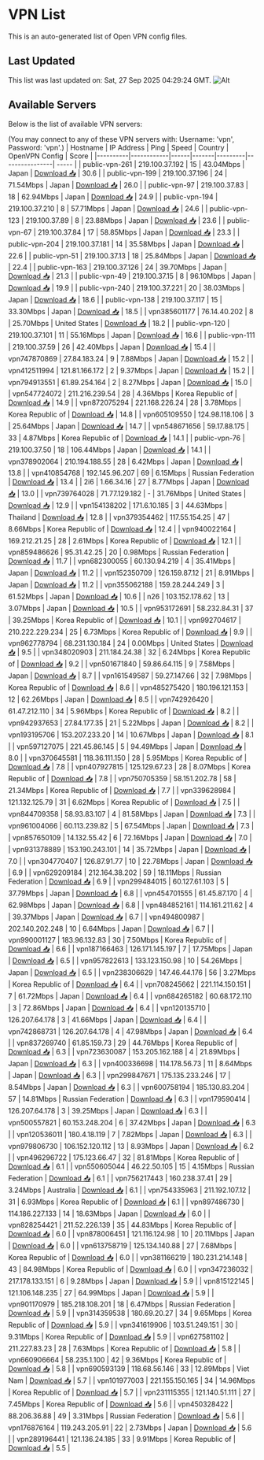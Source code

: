 # VPN List

This is an auto-generated list of Open VPN config files.

## Last Updated

This list was last updated on: Sat, 27 Sep 2025 04:29:24 GMT.
![Alt](https://repobeats.axiom.co/api/embed/186b98318ef1479477931607c1ad7d823f12451f.svg "Repobeats analytics image")

## Available Servers

Below is the list of available VPN servers:

(You may connect to any of these VPN servers with: Username: 'vpn', Password: 'vpn'.)
| Hostname | IP Address | Ping | Speed | Country | OpenVPN Config | Score |
|----------|------------|------|-------|---------|----------------| ----- |
| public-vpn-261 | 219.100.37.192 | 15 | 43.04Mbps | Japan | [Download 📥](./configs/server_0_JP.ovpn) | 30.6 |
| public-vpn-199 | 219.100.37.196 | 24 | 71.54Mbps | Japan | [Download 📥](./configs/server_1_JP.ovpn) | 26.0 |
| public-vpn-97 | 219.100.37.83 | 18 | 62.94Mbps | Japan | [Download 📥](./configs/server_2_JP.ovpn) | 24.9 |
| public-vpn-194 | 219.100.37.210 | 8 | 57.71Mbps | Japan | [Download 📥](./configs/server_3_JP.ovpn) | 24.6 |
| public-vpn-123 | 219.100.37.89 | 8 | 23.88Mbps | Japan | [Download 📥](./configs/server_4_JP.ovpn) | 23.6 |
| public-vpn-67 | 219.100.37.84 | 17 | 58.85Mbps | Japan | [Download 📥](./configs/server_5_JP.ovpn) | 23.3 |
| public-vpn-204 | 219.100.37.181 | 14 | 35.58Mbps | Japan | [Download 📥](./configs/server_6_JP.ovpn) | 22.6 |
| public-vpn-51 | 219.100.37.13 | 18 | 25.84Mbps | Japan | [Download 📥](./configs/server_7_JP.ovpn) | 22.4 |
| public-vpn-163 | 219.100.37.126 | 24 | 39.70Mbps | Japan | [Download 📥](./configs/server_8_JP.ovpn) | 21.3 |
| public-vpn-49 | 219.100.37.15 | 8 | 96.10Mbps | Japan | [Download 📥](./configs/server_9_JP.ovpn) | 19.9 |
| public-vpn-240 | 219.100.37.221 | 20 | 38.03Mbps | Japan | [Download 📥](./configs/server_10_JP.ovpn) | 18.6 |
| public-vpn-138 | 219.100.37.117 | 15 | 33.30Mbps | Japan | [Download 📥](./configs/server_11_JP.ovpn) | 18.5 |
| vpn385601177 | 76.14.40.202 | 8 | 25.70Mbps | United States | [Download 📥](./configs/server_12_US.ovpn) | 18.2 |
| public-vpn-120 | 219.100.37.101 | 11 | 55.16Mbps | Japan | [Download 📥](./configs/server_13_JP.ovpn) | 16.6 |
| public-vpn-111 | 219.100.37.59 | 26 | 42.40Mbps | Japan | [Download 📥](./configs/server_14_JP.ovpn) | 15.4 |
| vpn747870869 | 27.84.183.24 | 9 | 7.88Mbps | Japan | [Download 📥](./configs/server_15_JP.ovpn) | 15.2 |
| vpn412511994 | 121.81.166.172 | 2 | 9.37Mbps | Japan | [Download 📥](./configs/server_16_JP.ovpn) | 15.2 |
| vpn794913551 | 61.89.254.164 | 2 | 8.27Mbps | Japan | [Download 📥](./configs/server_17_JP.ovpn) | 15.0 |
| vpn547724072 | 211.216.239.54 | 28 | 4.36Mbps | Korea Republic of | [Download 📥](./configs/server_18_KR.ovpn) | 14.9 |
| vpn872075294 | 221.168.226.24 | 28 | 3.78Mbps | Korea Republic of | [Download 📥](./configs/server_19_KR.ovpn) | 14.8 |
| vpn605109550 | 124.98.118.106 | 3 | 25.64Mbps | Japan | [Download 📥](./configs/server_20_JP.ovpn) | 14.7 |
| vpn548671656 | 59.17.88.175 | 33 | 4.87Mbps | Korea Republic of | [Download 📥](./configs/server_21_KR.ovpn) | 14.1 |
| public-vpn-76 | 219.100.37.50 | 18 | 106.44Mbps | Japan | [Download 📥](./configs/server_22_JP.ovpn) | 14.1 |
| vpn378902064 | 210.194.188.55 | 28 | 6.42Mbps | Japan | [Download 📥](./configs/server_23_JP.ovpn) | 13.8 |
| vpn410854768 | 192.145.96.207 | 69 | 6.15Mbps | Russian Federation | [Download 📥](./configs/server_24_RU.ovpn) | 13.4 |
| 2i6 | 1.66.34.16 | 27 | 8.77Mbps | Japan | [Download 📥](./configs/server_25_JP.ovpn) | 13.0 |
| vpn739764028 | 71.77.129.182 | - | 31.76Mbps | United States | [Download 📥](./configs/server_26_US.ovpn) | 12.9 |
| vpn154138202 | 171.6.10.185 | 3 | 44.63Mbps | Thailand | [Download 📥](./configs/server_27_TH.ovpn) | 12.8 |
| vpn379354462 | 117.55.154.25 | 47 | 8.66Mbps | Korea Republic of | [Download 📥](./configs/server_28_KR.ovpn) | 12.4 |
| vpn940022164 | 169.212.21.25 | 28 | 2.61Mbps | Korea Republic of | [Download 📥](./configs/server_29_KR.ovpn) | 12.1 |
| vpn859486626 | 95.31.42.25 | 20 | 0.98Mbps | Russian Federation | [Download 📥](./configs/server_30_RU.ovpn) | 11.7 |
| vpn682300055 | 60.130.94.219 | 4 | 35.41Mbps | Japan | [Download 📥](./configs/server_31_JP.ovpn) | 11.2 |
| vpn152350709 | 126.159.87.12 | 21 | 8.91Mbps | Japan | [Download 📥](./configs/server_32_JP.ovpn) | 11.2 |
| vpn355062188 | 159.28.244.249 | 3 | 61.52Mbps | Japan | [Download 📥](./configs/server_33_JP.ovpn) | 10.6 |
| n26 | 103.152.178.62 | 13 | 3.07Mbps | Japan | [Download 📥](./configs/server_34_JP.ovpn) | 10.5 |
| vpn953172691 | 58.232.84.31 | 37 | 39.25Mbps | Korea Republic of | [Download 📥](./configs/server_35_KR.ovpn) | 10.1 |
| vpn992704617 | 210.222.229.234 | 25 | 6.73Mbps | Korea Republic of | [Download 📥](./configs/server_36_KR.ovpn) | 9.9 |
| vpn962778794 | 68.231.130.184 | 24 | 0.00Mbps | United States | [Download 📥](./configs/server_37_US.ovpn) | 9.5 |
| vpn348020903 | 211.184.24.38 | 32 | 6.24Mbps | Korea Republic of | [Download 📥](./configs/server_38_KR.ovpn) | 9.2 |
| vpn501671840 | 59.86.64.115 | 9 | 7.58Mbps | Japan | [Download 📥](./configs/server_39_JP.ovpn) | 8.7 |
| vpn161549587 | 59.27.147.66 | 32 | 7.98Mbps | Korea Republic of | [Download 📥](./configs/server_40_KR.ovpn) | 8.6 |
| vpn485275420 | 180.196.121.153 | 12 | 62.26Mbps | Japan | [Download 📥](./configs/server_41_JP.ovpn) | 8.5 |
| vpn742926420 | 61.47.212.110 | 34 | 5.96Mbps | Korea Republic of | [Download 📥](./configs/server_42_KR.ovpn) | 8.2 |
| vpn942937653 | 27.84.177.35 | 21 | 5.22Mbps | Japan | [Download 📥](./configs/server_43_JP.ovpn) | 8.2 |
| vpn193195706 | 153.207.233.20 | 14 | 10.67Mbps | Japan | [Download 📥](./configs/server_44_JP.ovpn) | 8.1 |
| vpn597127075 | 221.45.86.145 | 5 | 94.49Mbps | Japan | [Download 📥](./configs/server_45_JP.ovpn) | 8.0 |
| vpn370645581 | 118.36.111.150 | 28 | 5.95Mbps | Korea Republic of | [Download 📥](./configs/server_46_KR.ovpn) | 7.8 |
| vpn407927815 | 125.129.67.23 | 28 | 8.07Mbps | Korea Republic of | [Download 📥](./configs/server_47_KR.ovpn) | 7.8 |
| vpn750705359 | 58.151.202.78 | 58 | 21.34Mbps | Korea Republic of | [Download 📥](./configs/server_48_KR.ovpn) | 7.7 |
| vpn339628984 | 121.132.125.79 | 31 | 6.62Mbps | Korea Republic of | [Download 📥](./configs/server_49_KR.ovpn) | 7.5 |
| vpn844709358 | 58.93.83.107 | 4 | 81.58Mbps | Japan | [Download 📥](./configs/server_50_JP.ovpn) | 7.3 |
| vpn961004066 | 60.113.239.82 | 5 | 67.54Mbps | Japan | [Download 📥](./configs/server_51_JP.ovpn) | 7.3 |
| vpn857650109 | 14.132.55.42 | 6 | 72.16Mbps | Japan | [Download 📥](./configs/server_52_JP.ovpn) | 7.0 |
| vpn931378889 | 153.190.243.101 | 14 | 35.72Mbps | Japan | [Download 📥](./configs/server_53_JP.ovpn) | 7.0 |
| vpn304770407 | 126.87.91.77 | 10 | 22.78Mbps | Japan | [Download 📥](./configs/server_54_JP.ovpn) | 6.9 |
| vpn629209184 | 212.164.38.202 | 59 | 18.11Mbps | Russian Federation | [Download 📥](./configs/server_55_RU.ovpn) | 6.9 |
| vpn299484015 | 60.127.61.103 | 5 | 37.79Mbps | Japan | [Download 📥](./configs/server_56_JP.ovpn) | 6.8 |
| vpn454701555 | 61.45.87.170 | 4 | 62.98Mbps | Japan | [Download 📥](./configs/server_57_JP.ovpn) | 6.8 |
| vpn484852161 | 114.161.211.62 | 4 | 39.37Mbps | Japan | [Download 📥](./configs/server_58_JP.ovpn) | 6.7 |
| vpn494800987 | 202.140.202.248 | 10 | 6.64Mbps | Japan | [Download 📥](./configs/server_59_JP.ovpn) | 6.7 |
| vpn990001127 | 183.96.132.83 | 30 | 7.50Mbps | Korea Republic of | [Download 📥](./configs/server_60_KR.ovpn) | 6.6 |
| vpn187166463 | 126.171.145.197 | 7 | 17.75Mbps | Japan | [Download 📥](./configs/server_61_JP.ovpn) | 6.5 |
| vpn957822613 | 133.123.150.98 | 10 | 54.26Mbps | Japan | [Download 📥](./configs/server_62_JP.ovpn) | 6.5 |
| vpn238306629 | 147.46.44.176 | 56 | 3.27Mbps | Korea Republic of | [Download 📥](./configs/server_63_KR.ovpn) | 6.4 |
| vpn708245662 | 221.114.150.151 | 7 | 61.72Mbps | Japan | [Download 📥](./configs/server_64_JP.ovpn) | 6.4 |
| vpn684265182 | 60.68.172.110 | 3 | 72.86Mbps | Japan | [Download 📥](./configs/server_65_JP.ovpn) | 6.4 |
| vpn120135710 | 126.207.64.178 | 3 | 41.66Mbps | Japan | [Download 📥](./configs/server_66_JP.ovpn) | 6.4 |
| vpn742868731 | 126.207.64.178 | 4 | 47.98Mbps | Japan | [Download 📥](./configs/server_67_JP.ovpn) | 6.4 |
| vpn837269740 | 61.85.159.73 | 29 | 44.76Mbps | Korea Republic of | [Download 📥](./configs/server_68_KR.ovpn) | 6.3 |
| vpn723630087 | 153.205.162.188 | 4 | 21.89Mbps | Japan | [Download 📥](./configs/server_69_JP.ovpn) | 6.3 |
| vpn400336698 | 114.178.56.73 | 11 | 8.64Mbps | Japan | [Download 📥](./configs/server_70_JP.ovpn) | 6.3 |
| vpn299847671 | 175.135.233.246 | 17 | 8.54Mbps | Japan | [Download 📥](./configs/server_71_JP.ovpn) | 6.3 |
| vpn600758194 | 185.130.83.204 | 57 | 14.81Mbps | Russian Federation | [Download 📥](./configs/server_72_RU.ovpn) | 6.3 |
| vpn179590414 | 126.207.64.178 | 3 | 39.25Mbps | Japan | [Download 📥](./configs/server_73_JP.ovpn) | 6.3 |
| vpn500557821 | 60.153.248.204 | 6 | 37.42Mbps | Japan | [Download 📥](./configs/server_74_JP.ovpn) | 6.3 |
| vpn120536011 | 180.4.18.119 | 7 | 7.82Mbps | Japan | [Download 📥](./configs/server_75_JP.ovpn) | 6.3 |
| vpn979806730 | 106.152.120.112 | 13 | 8.93Mbps | Japan | [Download 📥](./configs/server_76_JP.ovpn) | 6.2 |
| vpn496296722 | 175.123.66.47 | 32 | 81.81Mbps | Korea Republic of | [Download 📥](./configs/server_77_KR.ovpn) | 6.1 |
| vpn550605044 | 46.22.50.105 | 15 | 4.15Mbps | Russian Federation | [Download 📥](./configs/server_78_RU.ovpn) | 6.1 |
| vpn756217443 | 160.238.37.41 | 29 | 3.24Mbps | Australia | [Download 📥](./configs/server_79_AU.ovpn) | 6.1 |
| vpn754335963 | 211.192.107.12 | 31 | 6.93Mbps | Korea Republic of | [Download 📥](./configs/server_80_KR.ovpn) | 6.1 |
| vpn897486730 | 114.186.227.133 | 14 | 18.63Mbps | Japan | [Download 📥](./configs/server_81_JP.ovpn) | 6.0 |
| vpn828254421 | 211.52.226.139 | 35 | 44.83Mbps | Korea Republic of | [Download 📥](./configs/server_82_KR.ovpn) | 6.0 |
| vpn878006451 | 121.116.124.98 | 10 | 20.11Mbps | Japan | [Download 📥](./configs/server_83_JP.ovpn) | 6.0 |
| vpn613758719 | 125.134.140.88 | 27 | 7.68Mbps | Korea Republic of | [Download 📥](./configs/server_84_KR.ovpn) | 6.0 |
| vpn381166219 | 180.231.214.148 | 43 | 84.98Mbps | Korea Republic of | [Download 📥](./configs/server_85_KR.ovpn) | 6.0 |
| vpn347236032 | 217.178.133.151 | 6 | 9.28Mbps | Japan | [Download 📥](./configs/server_86_JP.ovpn) | 5.9 |
| vpn815122145 | 121.106.148.235 | 27 | 64.99Mbps | Japan | [Download 📥](./configs/server_87_JP.ovpn) | 5.9 |
| vpn901170979 | 185.218.108.201 | 18 | 6.47Mbps | Russian Federation | [Download 📥](./configs/server_88_RU.ovpn) | 5.9 |
| vpn314359538 | 180.69.20.27 | 34 | 9.65Mbps | Korea Republic of | [Download 📥](./configs/server_89_KR.ovpn) | 5.9 |
| vpn341619906 | 103.51.249.151 | 30 | 9.31Mbps | Korea Republic of | [Download 📥](./configs/server_90_KR.ovpn) | 5.9 |
| vpn627581102 | 211.227.83.23 | 28 | 7.63Mbps | Korea Republic of | [Download 📥](./configs/server_91_KR.ovpn) | 5.8 |
| vpn660906664 | 58.235.1.100 | 42 | 9.36Mbps | Korea Republic of | [Download 📥](./configs/server_92_KR.ovpn) | 5.8 |
| vpn690593139 | 118.68.56.146 | 33 | 12.89Mbps | Viet Nam | [Download 📥](./configs/server_93_VN.ovpn) | 5.7 |
| vpn101977003 | 221.155.150.165 | 34 | 14.96Mbps | Korea Republic of | [Download 📥](./configs/server_94_KR.ovpn) | 5.7 |
| vpn231115355 | 121.140.51.111 | 27 | 7.45Mbps | Korea Republic of | [Download 📥](./configs/server_95_KR.ovpn) | 5.6 |
| vpn450328422 | 88.206.36.88 | 49 | 3.31Mbps | Russian Federation | [Download 📥](./configs/server_96_RU.ovpn) | 5.6 |
| vpn176876164 | 119.243.205.91 | 22 | 2.73Mbps | Japan | [Download 📥](./configs/server_97_JP.ovpn) | 5.6 |
| vpn289196441 | 121.136.24.185 | 33 | 9.91Mbps | Korea Republic of | [Download 📥](./configs/server_98_KR.ovpn) | 5.5 |
